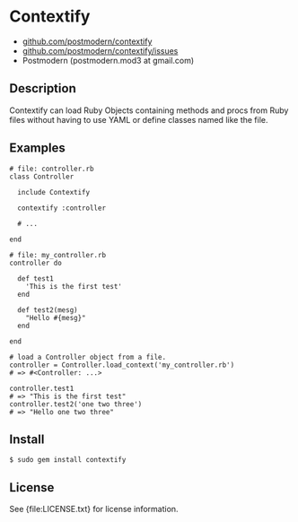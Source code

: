 # Contextify

* [github.com/postmodern/contextify](http://github.com/postmodern/contextify)
* [github.com/postmodern/contextify/issues](http://github.com/postmodern/contextify/issues)
* Postmodern (postmodern.mod3 at gmail.com)

## Description

Contextify can load Ruby Objects containing methods and procs from
Ruby files without having to use YAML or define classes named like the file.

## Examples

    # file: controller.rb
    class Controller
  
      include Contextify
    
      contextify :controller
    
      # ...
    
    end

    # file: my_controller.rb
    controller do
  
      def test1
        'This is the first test'
      end
  
      def test2(mesg)
        "Hello #{mesg}"
      end

    end

    # load a Controller object from a file.
    controller = Controller.load_context('my_controller.rb')
    # => #<Controller: ...>

    controller.test1
    # => "This is the first test"
    controller.test2('one two three')
    # => "Hello one two three"

## Install

    $ sudo gem install contextify

## License

See {file:LICENSE.txt} for license information.

